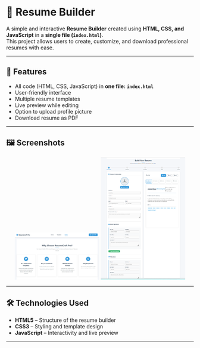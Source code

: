 # 📄 Resume Builder

A simple and interactive **Resume Builder** created using **HTML, CSS, and JavaScript** in a **single file (`index.html`)**.  
This project allows users to create, customize, and download professional resumes with ease.

---

## 🚀 Features
- All code (HTML, CSS, JavaScript) in **one file: `index.html`**  
- User-friendly interface  
- Multiple resume templates  
- Live preview while editing  
- Option to upload profile picture  
- Download resume as PDF  

---

## 🖼️ Screenshots  

<p align="center">
  <img src="home.png" alt="Home Screen" width="45%" />
  <img src="templates.png" alt="Template Screen" width="45%" />
</p>

---

## 🛠️ Technologies Used
- **HTML5** – Structure of the resume builder  
- **CSS3** – Styling and template design  
- **JavaScript** – Interactivity and live preview  

---

